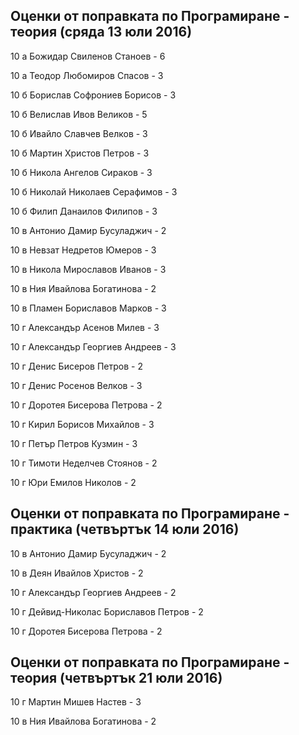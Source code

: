 ## Оценки от поправката по Програмиране - теория (сряда 13 юли 2016)

10 а	Божидар Свиленов Станоев - 6

10 а	Теодор Любомиров Спасов	- 3

10 б	Борислав Софрониев Борисов - 3

10 б	Велислав Ивов Великов - 5

10 б	Ивайло Славчев Велков - 3

10 б	Мартин Христов Петров - 3

10 б	Никола Ангелов Сираков - 3

10 б	Николай Николаев Серафимов - 3

10 б	Филип Данаилов Филипов - 3

10 в	Антонио Дамир Бусуладжич - 2

10 в	Невзат Недретов Юмеров - 3

10 в	Никола Мирославов Иванов - 3

10 в	Ния Ивайлова Богатинова - 2

10 в	Пламен Бориславов Марков - 3

10 г	Александър Асенов Милев - 3

10 г	Александър Георгиев Андреев - 3

10 г	Денис Бисеров Петров - 2

10 г	Денис Росенов Велков - 3

10 г	Доротея Бисерова Петрова - 2

10 г	Кирил Борисов Михайлов - 3

10 г	Петър Петров Кузмин - 3

10 г	Тимоти Неделчев Стоянов - 2

10 г	Юри Емилов Николов - 2

## Оценки от поправката по Програмиране - практика (четвъртък 14 юли 2016)

10 в	Антонио Дамир Бусуладжич - 2

10 в	Деян Ивайлов Христов - 2

10 г	Александър Георгиев Андреев - 2

10 г	Дейвид-Николас Бориславов Петров - 2

10 г	Доротея Бисерова Петрова - 2

## Оценки от поправката по Програмиране - теория (четвъртък 21 юли 2016)

10 г  Мартин Мишев Настев - 3

10 в	Ния Ивайлова Богатинова - 2
